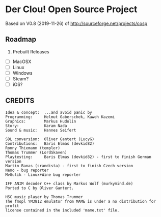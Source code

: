# Der Clou! Open Source Project
Based on V0.8 (2019-11-26) of http://sourceforge.net/projects/cosp

## Roadmap
1. Prebuilt Releases
- [ ] MacOSX
- [ ] Linux
- [ ] Windows
- [ ] Steam?
- [ ] iOS?

## CREDITS
```
Idea & concept:  ...and avoid panic by
Programming:     Helmut Gaberschek, Kaweh Kazemi
Graphics:        Markus Hudolin
Story:           Karam Nada
Sound & music:   Hannes Seifert

SDL conversion:  Oliver Gantert (LucyG)
Contributions:   Baris Elmas (devkid82)
Ronny Thiemann (templer)
Thomas Trummer (LordSkaven)
Playtesting:     Baris Elmas (devkid82) - first to finish German version
Martin Banas (srandista) - first to finish Czech version
Neno - bug reporter
MvGulik - Linux+Wine bug reporter

IFF ANIM decoder C++ class by Markus Wolf (murkymind.de)
Ported to C by Oliver Gantert.

HSC music player by Thomas Trummer
The fmopl YM3812 emulator from MAME is under a no distribution for profit
license contained in the included 'mame.txt' file.
```